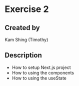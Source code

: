 # Exercise 2
## Created by
Kam Shing (Timothy) 

## Description
 - How to setup Next.js project
 - How to using the components
 - How to using the useState
